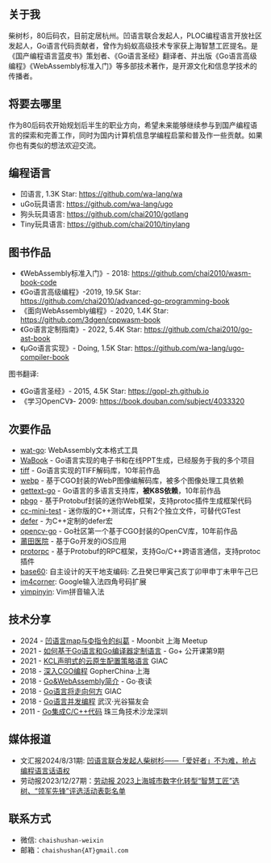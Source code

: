 ## 关于我

柴树杉，80后码农，目前定居杭州。凹语言联合发起人，PLOC编程语言开放社区发起人，Go语言代码贡献者，曾作为蚂蚁高级技术专家获上海智慧工匠提名。是《国产编程语言蓝皮书》策划者、《Go语言圣经》翻译者、并出版《Go语言高级编程》《WebAssembly标准入门》等多部技术著作，是开源文化和信息学技术的传播者。

## 将要去哪里

作为80后码农开始规划后半生的职业方向，希望未来能够继续参与到国产编程语言的探索和完善工作，同时为国内计算机信息学编程启蒙和普及作一些贡献。如果你也有类似的想法欢迎交流。

## 编程语言

- 凹语言, 1.3K Star: https://github.com/wa-lang/wa
- uGo玩具语言: https://github.com/wa-lang/ugo
- 狗头玩具语言: https://github.com/chai2010/gotlang
- Tiny玩具语言: https://github.com/chai2010/tinylang

## 图书作品

- 《WebAssembly标准入门》- 2018: https://github.com/chai2010/wasm-book-code
- 《Go语言高级编程》-2019, 19.5K Star: https://github.com/chai2010/advanced-go-programming-book
- 《面向WebAssembly编程》- 2020, 1.4K Star: https://github.com/3dgen/cppwasm-book
- 《Go语言定制指南》- 2022, 5.4K Star: https://github.com/chai2010/go-ast-book
- 《µGo语言实现》- Doing, 1.5K Star: https://github.com/wa-lang/ugo-compiler-book

图书翻译:

- 《Go语言圣经》- 2015, 4.5K Star: https://gopl-zh.github.io
- 《学习OpenCV》- 2009: https://book.douban.com/subject/4033320

## 次要作品

- [wat-go](https://github.com/chai2010/wat-go): WebAssembly文本格式工具
- [WaBook](https://github.com/wa-lang/wabook) - Go语言实现的电子书和在线PPT生成，已经服务于我的多个项目
- [tiff](https://github.com/chai2010/tiff) - Go语言实现的TIFF解码库，10年前作品
- [webp](https://github.com/chai2010/webp) - 基于CGO封装的WebP图像编解码库，被多个图像处理工具依赖
- [gettext-go](https://github.com/chai2010/gettext-go) - Go语言的多语言支持库，**被K8S依赖**，10年前作品
- [pbgo](https://github.com/chai2010/pbgo) - 基于Protobuf封装的迷你Web框架，支持protoc插件生成框架代码
- [cc-mini-test](https://github.com/chai2010/cc-mini-test) - 迷你版的C++测试库，只有2个独立文件，可替代GTest
- [defer](https://github.com/chai2010/defer) - 为C++定制的defer宏
- [opencv-go](https://github.com/chai2010/opencv) - Go社区第一个基于CGO封装的OpenCV库，10年前作品
- [莆田医院](https://github.com/chai2010/ptyy) - 基于Go开发的iOS应用
- [protorpc](https://github.com/chai2010/protorpc) - 基于Protobuf的RPC框架，支持Go/C++跨语言通信，支持protoc插件
- [base60](https://github.com/chai2010/base60): 自主设计的天干地支编码: 乙丑癸巳甲寅己亥丁卯甲申丁未甲午己巳
- [im4corner](https://github.com/chai2010/im4corner): Google输入法四角号码扩展
- [vimpinyin](https://github.com/chai2010/vimpinyin): Vim拼音输入法

## 技术分享

- 2024 - [凹语言map与Φ指令的纠葛](https://wa-lang.org/talks/ssa-bug/) - Moonbit 上海 Meetup
- 2021 - [如何基于Go语言和Go编译器定制语言](https://wa-lang.org/ugo-compiler-book/talks/go-compiler-intro.html) - Go+ 公开课第9期
- 2021 - [KCL声明式的云原生配置策略语言](https://segmentfault.com/a/1190000040455559) GIAC
- 2018 - [深入CGO编程](https://chai2010.cn/gopherchina2018-cgo-talk/) GopherChina·上海
- 2018 - [Go&WebAssembly简介](https://github.com/golang-china/awesome-go-zh/blob/master/chai2010/chai2010-golang-wasm.slide) - Go·夜读
- 2018 - [Go语言将走向何方](https://github.com/golang-china/awesome-go-zh/tree/master/chai2010/giac2018) GIAC
- 2018 - [Go语言并发编程](https://github.com/golang-china/awesome-go-zh/blob/master/chai2010/chai2010-golang-concurrency.slide) 武汉·光谷猫友会
- 2011 - [Go集成C/C++代码](https://github.com/chai2010/gopherchina2018-cgo-talk/blob/master/chai2010-cgo-talk-sz-20110207.pdf) 珠三角技术沙龙深圳

## 媒体报道

- 文汇报2024/8/31期: [凹语言联合发起人柴树杉——「爱好者」不为难，抢占编程语言话语权](https://dzb.whb.cn/imgPath/2024-08-29/40829.pdf)
- 劳动报2023/12/27期：[劳动报 2023上海城市数字化转型“智慧工匠”选树、“领军先锋”评选活动表彰名单](https://www.zhihuigongjiang.org/histroy.html)

## 联系方式

- 微信: `chaishushan-weixin`
- 邮箱：`chaishushan{AT}gmail.com`

<!--
**chai2010/chai2010** is a ✨ _special_ ✨ repository because its `README.md` (this file) appears on your GitHub profile.

Here are some ideas to get you started:

- 🔭 I’m currently working on ...
- 🌱 I’m currently learning ...
- 👯 I’m looking to collaborate on ...
- 🤔 I’m looking for help with ...
- 💬 Ask me about ...
- 📫 How to reach me: ...
- 😄 Pronouns: ...
- ⚡ Fun fact: ...
-->
